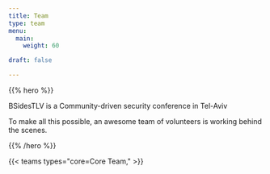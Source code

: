 ```yaml
---
title: Team
type: team
menu:
  main:
    weight: 60

draft: false

---
```


{{% hero %}}

BSidesTLV is a Community-driven security conference in Tel-Aviv

To make all this possible, an awesome team of volunteers is working behind the scenes.

{{% /hero %}}

<!-- volunteers=Volunteers,cfp=CFP -->

{{< teams types="core=Core Team," >}}

<!-- ...

{{% partners categories="communities,media" %}}
# Sponsors
{{% /partners %}}
-->
